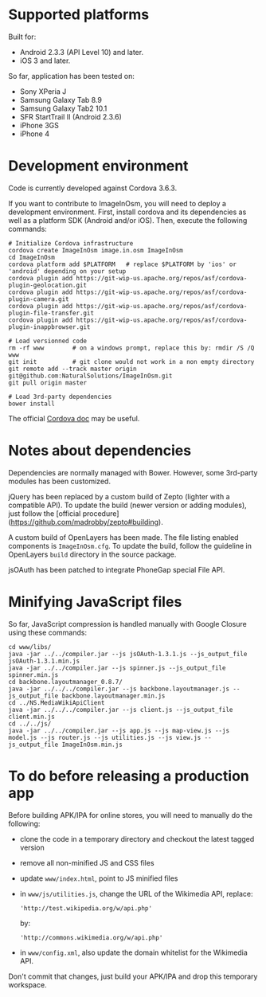 <!--
Copyright 2013 Natural Solutions

Licensed under the Apache License, Version 2.0 (the "License");
you may not use this file except in compliance with the License.
You may obtain a copy of the License at

   http://www.apache.org/licenses/LICENSE-2.0

Unless required by applicable law or agreed to in writing, software
distributed under the License is distributed on an "AS IS" BASIS,
WITHOUT WARRANTIES OR CONDITIONS OF ANY KIND, either express or implied.
See the License for the specific language governing permissions and
limitations under the License.
-->

Supported platforms
===================

Built for:
* Android 2.3.3 (API Level 10) and later.
* iOS 3 and later.

So far, application has been tested on:
* Sony XPeria J
* Samsung Galaxy Tab 8.9
* Samsung Galaxy Tab2 10.1
* SFR StartTrail II (Android 2.3.6)
* iPhone 3GS
* iPhone 4

Development environment
=======================

Code is currently developed against Cordova 3.6.3.

If you want to contribute to ImageInOsm, you will need to deploy a development environment. First, install cordova and its dependencies as well as a platform SDK (Android and/or iOS). Then, execute the following commands:

    # Initialize Cordova infrastructure
    cordova create ImageInOsm image.in.osm ImageInOsm
    cd ImageInOsm
    cordova platform add $PLATFORM   # replace $PLATFORM by 'ios' or 'android' depending on your setup
    cordova plugin add https://git-wip-us.apache.org/repos/asf/cordova-plugin-geolocation.git
    cordova plugin add https://git-wip-us.apache.org/repos/asf/cordova-plugin-camera.git
    cordova plugin add https://git-wip-us.apache.org/repos/asf/cordova-plugin-file-transfer.git
    cordova plugin add https://git-wip-us.apache.org/repos/asf/cordova-plugin-inappbrowser.git

    # Load versionned code
    rm -rf www        # on a windows prompt, replace this by: rmdir /S /Q www
    git init          # git clone would not work in a non empty directory
    git remote add --track master origin git@github.com:NaturalSolutions/ImageInOsm.git
    git pull origin master

    # Load 3rd-party dependencies
    bower install

The official [Cordova doc](http://cordova.apache.org/docs/en/3.0.0/index.html) may be useful.

Notes about dependencies
========================

Dependencies are normally managed with Bower. However, some 3rd-party modules has been customized.

jQuery has been replaced by a custom build of Zepto (lighter with a compatible
API). To update the build (newer version or adding modules), just follow the
[official procedure] (https://github.com/madrobby/zepto#building).

A custom build of OpenLayers has been made. The file listing enabled
components is `ImageInOsm.cfg`. To update the build, follow the guideline in
OpenLayers `build` directory in the source package.

jsOAuth has been patched to integrate PhoneGap special File API.

Minifying JavaScript files
==========================

So far, JavaScript compression is handled manually with Google Closure using
these commands:

    cd www/libs/
    java -jar ../../compiler.jar --js jsOAuth-1.3.1.js --js_output_file jsOAuth-1.3.1.min.js
    java -jar ../../compiler.jar --js spinner.js --js_output_file spinner.min.js
    cd backbone.layoutmanager_0.8.7/
    java -jar ../../../compiler.jar --js backbone.layoutmanager.js --js_output_file backbone.layoutmanager.min.js
    cd ../NS.MediaWikiApiClient
    java -jar ../../../compiler.jar --js client.js --js_output_file client.min.js
    cd ../../js/
    java -jar ../../compiler.jar --js app.js --js map-view.js --js model.js --js router.js --js utilities.js --js view.js --js_output_file ImageInOsm.min.js

To do before releasing a production app
=======================================

Before building APK/IPA for online stores, you will need to manually do the
following:

*   clone the code in a temporary directory and checkout the latest tagged
    version
*   remove all non-minified JS and CSS files
*   update `www/index.html`, point to JS minified files
*   in `www/js/utilities.js`, change the URL of the Wikimedia API, replace:

        'http://test.wikipedia.org/w/api.php'
    by:

        'http://commons.wikimedia.org/w/api.php'
* in `www/config.xml`, also update the domain whitelist for the Wikimedia API.

Don't commit that changes, just build your APK/IPA and drop this temporary
workspace.
